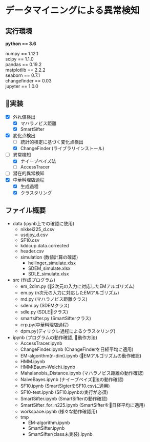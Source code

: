 # データマイニングによる異常検知

## 実行環境

<b>python == 3.6</b> <br>

numpy == 1.12.1<br>
scipy == 1.1.0<br>
pandas == 0.19.2<br>
matplotlib == 2.2.2<br>
seaborn == 0.7.1<br>
changefinder == 0.03<br>
jupyter == 1.0.0<br>

## 実装

- [x] 外れ値検出
    - [x] マハラノビス距離
    - [x] SmartSifter
- [x] 変化点検出
    - [ ] 統計的検定に基づく変化点検出
    - [x] ChangeFinder (ライブラリインストール)
- [ ] 異常検知
    - [x] ナイーブベイズ法
    - [ ] AccessTracer
- [ ] 潜在的異常検知
- [x] 中華料理店過程
    - [x] 生成過程
    - [x] クラスタリング 

## ファイル概要
- data (ipynb上での確認に使用)
    - nikkei225_d.csv
    - usdjpy_d.csv
    - SF10.csv
    - kddcup.data.corrected
    - header.csv
    - simulation (数値計算の確認)
        - hellinger_simulate.xlsx
        - SDEM_simulate.xlsx
        - SDLE_simulate.xlsx
- src (作成プログラム)
    - em_2dim.py (2次元の入力に対応したEMアルゴリズム)
    - em.py (n次元の入力に対応したEMアルゴリズム)
    - md.py (マハラノビス距離クラス)
    - sdem.py (SDEMクラス)
    - sdle.py (SDLEクラス)
    - smartsifter.py (SmartSifterクラス)
    - crp.py(中華料理店過程)
    - dpm.py(ディリクレ過程によるクラスタリング)
- ipynb (プログラムの動作確認, 動作方法)
    - AccessTracer.ipynb
    - ChangeFinder.ipynb (ChangeFinderを日経平均に適用)
    - EM-algorithm(n-dim).ipynb (EMアルゴリズムの動作確認)
    - HMM.ipynb
    - HMM(Baum-Welch).ipynb
    - Mahalanobis_Distance.ipynb (マハラノビス距離の動作確認)
    - NaiveBayes.ipynb (ナイーブベイズ法の動作確認)
    - SF10.ipynb (SmartSigterをSF10.csvに適用)
    - SF10-test.ipynb (SF10.ipynbの実行が必須)
    - SmartSifter.ipynb (SmartSifterの動作確認)
    - SmartSifter_for_n225.ipynb (SmartSifterを日経平均に適用)
    - workspace.ipynb (様々な動作確認用)
    - tmp
        - EM-algorithm.ipynb
        - SmartSifter.ipynb
        - SmartSifter(class未実装).ipynb


